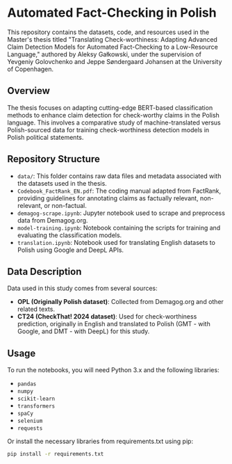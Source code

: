 # Automated Fact-Checking in Polish

This repository contains the datasets, code, and resources used in the Master's thesis titled "Translating Check-worthiness: Adapting Advanced Claim Detection Models for Automated Fact-Checking to a Low-Resource Language," authored by Aleksy Gałkowski, under the supervision of Yevgeniy Golovchenko and Jeppe Søndergaard Johansen at the University of Copenhagen.

## Overview

The thesis focuses on adapting cutting-edge BERT-based classification methods to enhance claim detection for check-worthy claims in the Polish language. This involves a comparative study of machine-translated versus Polish-sourced data for training check-worthiness detection models in Polish political statements.

## Repository Structure

- `data/`: This folder contains raw data files and metadata associated with the datasets used in the thesis.
- `Codebook_FactRank_EN.pdf`: The coding manual adapted from FactRank, providing guidelines for annotating claims as factually relevant, non-relevant, or non-factual.
- `demagog-scrape.ipynb`: Jupyter notebook used to scrape and preprocess data from Demagog.org.
- `model-training.ipynb`: Notebook containing the scripts for training and evaluating the classification models.
- `translation.ipynb`: Notebook used for translating English datasets to Polish using Google and DeepL APIs.

## Data Description

Data used in this study comes from several sources:
- **OPL (Originally Polish dataset)**: Collected from Demagog.org and other related texts.
- **CT24 (CheckThat! 2024 dataset)**: Used for check-worthiness prediction, originally in English and translated to Polish (GMT - with Google, and DMT - with DeepL) for this study.

## Usage

To run the notebooks, you will need Python 3.x and the following libraries:
- `pandas`
- `numpy`
- `scikit-learn`
- `transformers`
- `spaCy`
- `selenium`
- `requests`

Or install the necessary libraries from requirements.txt using pip:

```bash
pip install -r requirements.txt

